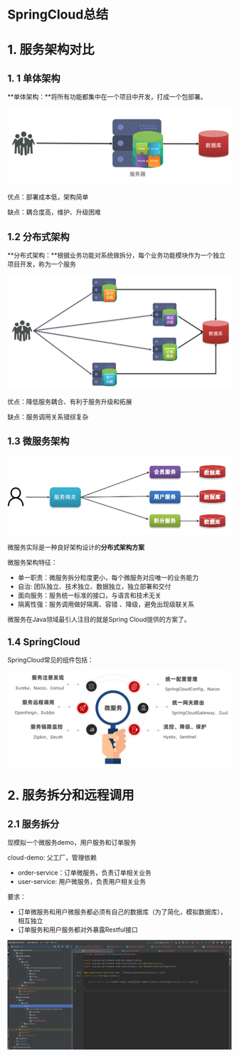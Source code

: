 # SpringCloud总结

# 1. 服务架构对比

## 1. 1 单体架构

**单体架构：**将所有功能都集中在一个项目中开发，打成一个包部署。

![image-20211208225018694](README.assets/image-20211208225018694.png)

优点：部署成本低，架构简单

缺点：耦合度高，维护、升级困难

## 1.2 分布式架构

**分布式架构：**根据业务功能对系统做拆分，每个业务功能模块作为一个独立项目开发，称为一个服务

![image-20211208225157954](README.assets/image-20211208225157954.png)

优点：降低服务耦合、有利于服务升级和拓展

缺点：服务调用关系错综复杂

## 1.3 微服务架构

![image-20211208225351800](README.assets/image-20211208225351800.png)

微服务实际是一种良好架构设计的**分布式架构方案**

微服务架构特征：

- 单一职责：微服务拆分粒度更小，每个微服务对应唯一的业务能力
- 自治: 团队独立、技术独立、数据独立，独立部署和交付
- 面向服务：服务统一标准的接口，与语言和技术无关
- 隔离性强：服务调用做好隔离、容错 、降级，避免出现级联关系

微服务在Java领域最引人注目的就是Spring Cloud提供的方案了。

## 1.4 SpringCloud

SpringCloud常见的组件包括：

![image-20211208225824202](README.assets/image-20211208225824202.png)

# 2. 服务拆分和远程调用

## 2.1 服务拆分

现模拟一个微服务demo，用户服务和订单服务

cloud-demo: 父工厂，管理依赖

- order-service：订单微服务，负责订单相关业务
- user-service: 用户微服务，负责用户相关业务

要求：

- 订单微服务和用户微服务都必须有自己的数据库（为了简化，模拟数据库），相互独立
- 订单服务和用户服务都对外暴露Restful接口

![image-20211209231301654](README.assets/image-20211209231301654-16390629811141.png)



